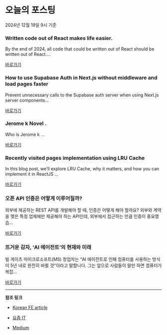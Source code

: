 # 오늘의 포스팅 
2024년 12월 19일 9시 기준 

### Written code out of React makes life easier. 

 By the end of 2024, all code that could be written out of React should be written out of React.... 

 [바로가기](https://medium.com/m/signin?actionUrl=https%3A%2F%2Fmedium.com%2F_%2Fbookmark%2Fp%2F623843c0a974&operation=register&redirect=https%3A%2F%2Fe7h4n.medium.com%2Fwritten-code-out-of-react-makes-life-easier-623843c0a974&source=---recommended_stories---react---0-84----------------bookmark_preview----581b4d81_a67a_4144_a41c_516fee74a4a4-------) 

### How to use Supabase Auth in Next.js without middleware and load pages faster 

 Prevent unnecessary calls to the Supabase auth server when using Next.js server components... 

 [바로가기](https://medium.com/m/signin?actionUrl=https%3A%2F%2Fmedium.com%2F_%2Fbookmark%2Fp%2F33a045d15c78&operation=register&redirect=https%3A%2F%2Fmedium.com%2F%40jamesleeht%2Fhow-to-use-supabase-auth-in-next-js-without-extra-latency-and-make-pages-load-faster-33a045d15c78&source=---recommended_stories---javascript---0-84----------------bookmark_preview----f221ff29_524b_4524_89d8_058d04fdc588-------) 

### Jerome k Novel . 

 Who is Jerome k ... 

 [바로가기](https://medium.com/m/signin?actionUrl=https%3A%2F%2Fmedium.com%2F_%2Fbookmark%2Fp%2F7d43ab426f37&operation=register&redirect=https%3A%2F%2Fmedium.com%2F%40guruprasaath0211%2Fjerome-k-novel-7d43ab426f37&source=---recommended_stories---typescript---0-84----------------bookmark_preview----c9181ef2_71f9_4291_a25d_f689a26c30fa-------) 

### Recently visited pages implementation using LRU Cache 

 In this blog post, we’ll explore LRU Cache, why it matters, and how you can implement it in ReactJS ... 

 [바로가기](https://medium.com/m/signin?actionUrl=https%3A%2F%2Fmedium.com%2F_%2Fbookmark%2Fp%2F4eff7eabae65&operation=register&redirect=https%3A%2F%2Fmedium.com%2F%40avhishekydv%2Frecently-visited-pages-implementation-using-lru-cache-4eff7eabae65&source=---recommended_stories---frontend---0-84----------------bookmark_preview----f242da79_a874_4ede_9f2c_e0c00802fd70-------) 

### 오픈 API 인증은 어떻게 이루어질까? 

 외부에 제공하는 REST API를 개발해야 할 때, 인증은 어떻게 해야 할까요? 외부와 계약을 맺은 특정 업체에만 제공해야 하는 API인데, 외부에서 접근하는 만큼 인증이 중요했습... 

 [바로가기](https://yozm.wishket.com/magazine/detail/2897/) 

### 뜨거운 감자, ‘AI 에이전트’의 현재와 미래 

 빌 게이츠 마이크로소프트(MS) 창업자는 “AI 에이전트로 인해 컴퓨터를 사용하는 방식이 5년 내로 완전히 바뀔 것”이라고 말합니다. 그는 앞으로 사람들이 말만 하면 컴퓨터가 복잡... 

 [바로가기](https://yozm.wishket.com/magazine/detail/2895/) 

---

**참조 링크**

- [Korean FE article](https://kofearticle.substack.com) 

- [요즘 IT](https://yozm.wishket.com/magazine) 

- [Medium](https://medium.com) 

